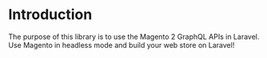 # Introduction

The purpose of this library is to use the Magento 2 GraphQL APIs in Laravel. Use Magento in headless mode and build 
your web store on Laravel!
